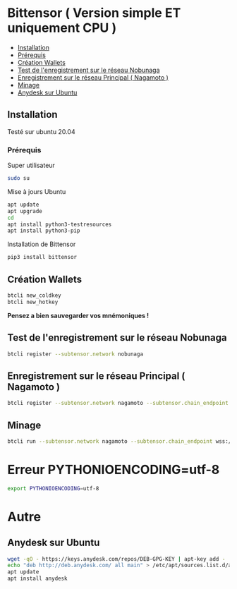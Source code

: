 # Bittensor ( Version simple ET uniquement CPU ) 

- [Installation](#installation)
- [Prérequis](#prérequis)
- [Création Wallets](#création-wallets)
- [Test de l'enregistrement sur le réseau Nobunaga](#test-de-lenregistrement-sur-le-réseau-nobunaga)
- [Enregistrement sur le réseau Principal ( Nagamoto )](#enregistrement-sur-le-réseau-principal--nagamoto-)
- [Minage](#minage)
- [Anydesk sur Ubuntu](#anydesk-sur-ubuntu)

## Installation 

Testé sur ubuntu 20.04 

### Prérequis

Super utilisateur
```sh
sudo su
```

Mise à jours Ubuntu 
```sh
apt update
apt upgrade
cd
apt install python3-testresources
apt install python3-pip
```

Installation de Bittensor
```sh
pip3 install bittensor
```

## Création Wallets
```sh
btcli new_coldkey
btcli new_hotkey
```
**Pensez a bien sauvegarder vos mnémoniques !**

## Test de l'enregistrement sur le réseau Nobunaga
```sh
btcli register --subtensor.network nobunaga
```

## Enregistrement sur le réseau Principal ( Nagamoto )
```sh
btcli register --subtensor.network nagamoto --subtensor.chain_endpoint wss://archivelb.nakamoto.opentensor.ai:9943
```

## Minage
```sh
btcli run --subtensor.network nagamoto --subtensor.chain_endpoint wss://archivelb.nakamoto.opentensor.ai:9943
```

# Erreur PYTHONIOENCODING=utf-8
```sh
export PYTHONIOENCODING=utf-8
```

# Autre

## Anydesk sur Ubuntu
```sh
wget -qO - https://keys.anydesk.com/repos/DEB-GPG-KEY | apt-key add -
echo "deb http://deb.anydesk.com/ all main" > /etc/apt/sources.list.d/anydesk-stable.list
apt update
apt install anydesk
```
